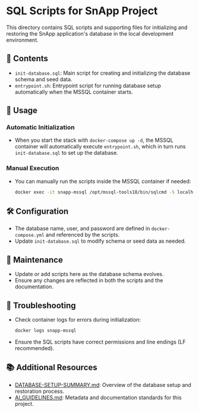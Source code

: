 <!-- AI Metadata: This file documents the SQL scripts and database initialization process for the SnApp project.
- Purpose: Provides setup, usage, and troubleshooting instructions for database scripts in this environment.
- Dependencies: Relies on files in sql-scripts/ and integration with the MSSQL container defined in docker-compose.yml.
- Integration: Used by developers, CI/CD agents, and automation scripts to initialize or restore the database.
- Maintainers: DevOps and Database teams, see AI_GUIDELINES.md for update instructions. -->

# SQL Scripts for SnApp Project

This directory contains SQL scripts and supporting files for initializing and restoring the SnApp application's database in the local development environment.

## 📄 Contents

- `init-database.sql`: Main script for creating and initializing the database schema and seed data.
- `entrypoint.sh`: Entrypoint script for running database setup automatically when the MSSQL container starts.

## 🚀 Usage

### Automatic Initialization
- When you start the stack with `docker-compose up -d`, the MSSQL container will automatically execute `entrypoint.sh`, which in turn runs `init-database.sql` to set up the database.

### Manual Execution
- You can manually run the scripts inside the MSSQL container if needed:
  ```bash
  docker exec -it snapp-mssql /opt/mssql-tools18/bin/sqlcmd -S localhost -U SA -P '<YourPassword>' -i /sql-scripts/init-database.sql
  ```

## 🛠️ Configuration
- The database name, user, and password are defined in `docker-compose.yml` and referenced by the scripts.
- Update `init-database.sql` to modify schema or seed data as needed.

## 🔄 Maintenance
- Update or add scripts here as the database schema evolves.
- Ensure any changes are reflected in both the scripts and the documentation.

## 🐛 Troubleshooting
- Check container logs for errors during initialization:
  ```bash
  docker logs snapp-mssql
  ```
- Ensure the SQL scripts have correct permissions and line endings (LF recommended).

## 📚 Additional Resources
- [DATABASE-SETUP-SUMMARY.md](../DATABASE-SETUP-SUMMARY.md): Overview of the database setup and restoration process.
- [AI_GUIDELINES.md](../AI_GUIDELINES.md): Metadata and documentation standards for this project.
